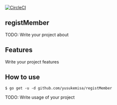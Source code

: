 [![CircleCI](https://circleci.com/gh/yusukemisa/registMember.svg?style=svg)](https://circleci.com/gh/yusukemisa/registMember)

## registMember
TODO: Write your project about

## Features
Write your project features

## How to use

```
$ go get -u -d github.com/yusukemisa/registMember
```

TODO: Write usage of your project
